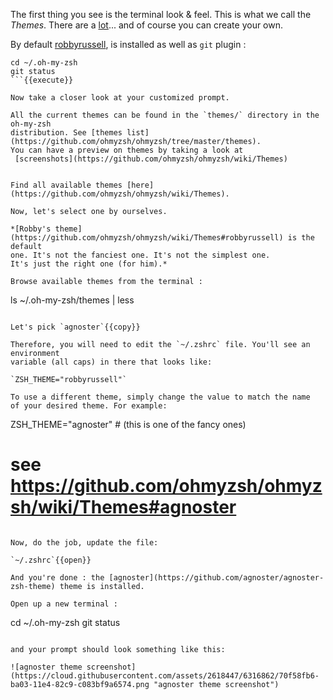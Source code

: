 The first thing you see is the terminal look & feel. This is what we call the *Themes*.
There are a [lot](https://github.com/ohmyzsh/ohmyzsh/wiki/Themes)... and of course you
can create your own.

By default [robbyrussell](https://github.com/ohmyzsh/ohmyzsh/wiki/Themes#robbyrussell),
is installed as well as `git` plugin :

```
cd ~/.oh-my-zsh
git status
```{{execute}}

Now take a closer look at your customized prompt.

All the current themes can be found in the `themes/` directory in the oh-my-zsh
distribution. See [themes list](https://github.com/ohmyzsh/ohmyzsh/tree/master/themes).
You can have a preview on themes by taking a look at
 [screenshots](https://github.com/ohmyzsh/ohmyzsh/wiki/Themes)


Find all available themes [here](https://github.com/ohmyzsh/ohmyzsh/wiki/Themes).

Now, let's select one by ourselves.

*[Robby's theme](https://github.com/ohmyzsh/ohmyzsh/wiki/Themes#robbyrussell) is the default
one. It's not the fanciest one. It's not the simplest one. 
It's just the right one (for him).*

Browse available themes from the terminal :

```
ls  ~/.oh-my-zsh/themes | less
```{{execute}}

Let's pick `agnoster`{{copy}}

Therefore, you will need to edit the `~/.zshrc` file. You'll see an environment
variable (all caps) in there that looks like:

`ZSH_THEME="robbyrussell"`

To use a different theme, simply change the value to match the name
of your desired theme. For example:

```
ZSH_THEME="agnoster" # (this is one of the fancy ones)
# see https://github.com/ohmyzsh/ohmyzsh/wiki/Themes#agnoster
```

Now, do the job, update the file:

`~/.zshrc`{{open}}

And you're done : the [agnoster](https://github.com/agnoster/agnoster-zsh-theme) theme is installed.

Open up a new terminal :

```
cd ~/.oh-my-zsh
git status
```{{execute T2}}

and your prompt should look something like this:

![agnoster theme screenshot](https://cloud.githubusercontent.com/assets/2618447/6316862/70f58fb6-ba03-11e4-82c9-c083bf9a6574.png "agnoster theme screenshot")